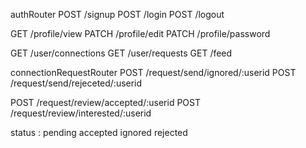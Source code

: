 
authRouter
POST /signup
POST /login
POST /logout

GET   /profile/view
PATCH /profile/edit
PATCH /profile/password

GET /user/connections
GET /user/requests
GET /feed   

connectionRequestRouter
POST /request/send/ignored/:userid
POST /request/send/rejeceted/:userid

POST /request/review/accepted/:userid
POST /request/review/interested/:userid



status : pending accepted ignored rejected
